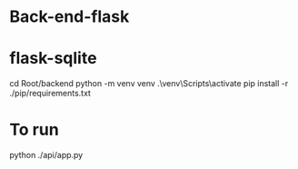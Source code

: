 # Back-end-flask
# flask-sqlite
cd Root/backend
python -m venv venv
.\venv\Scripts\activate
pip install -r ./pip/requirements.txt
# To run
python ./api/app.py